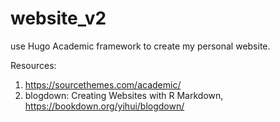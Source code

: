 # website_v2

use Hugo Academic framework to create my personal website. 

Resources: 
1. https://sourcethemes.com/academic/
2. blogdown: Creating Websites with R Markdown, https://bookdown.org/yihui/blogdown/